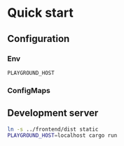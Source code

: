# Quick start

## Configuration

### Env

`PLAYGROUND_HOST` 

### ConfigMaps

## Development server

```bash
ln -s ../frontend/dist static
PLAYGROUND_HOST=localhost cargo run
```